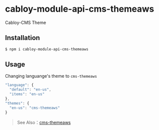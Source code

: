 # cabloy-module-api-cms-themeaws

Cabloy-CMS Theme

## Installation

```bash
$ npm i cabloy-module-api-cms-themeaws
```

## Usage

Changing languange's theme to `cms-themeaws`

```javascript
"language": {
  "default": "en-us",
  "items": "en-us"
},
"themes": {
  "en-us": "cms-themeaws"
}
```

> See Also：[cms-themeaws](https://cabloy.com/articles/a612c337441e40c798ee62c6adc2562f.html)
